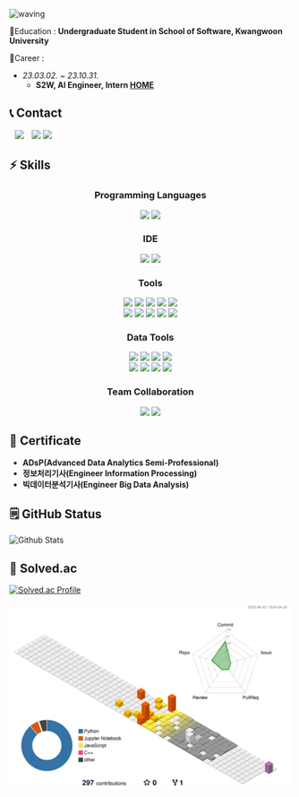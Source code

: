 ![waving](https://capsule-render.vercel.app/api?type=waving&height=200&text=Mohee's%20GitHub!%20%20&fontAlign=60&fontAlignY=40&color=gradient)

💬Education : **Undergraduate Student in School of Software, Kwangwoon University**

💬Career :
- *23.03.02. ~ 23.10.31.*
  - **S2W, AI Engineer, Intern [HOME](https://s2w.inc/)**

## 📞 Contact
<a href="https://www.instagram.com/__mohee_mohaeng__/">
<img src="https://img.shields.io/badge/__mohee_mohaeng__-FF6CFF?style=flat&logo=Instagram&logoColor=FFFFFF&link=https://www.instagram.com/__mohee_mohaeng__/"
style="height : auto; margin-left : 10px; margin-right : 10px;"/></a>
<a href="mailto:moheemohaeng@gmail.com">
<img src="https://img.shields.io/badge/moheemohaeng@gmail.com-78222D?style=flat&logo=Gmail&logoColor=white&link=moheemohaeng@gmail.com"/></a>
<a href="qhtmaldnj@naver.com">
<img src="https://img.shields.io/badge/qhtmaldnj@naver.com-03C75A?style=flat&logo=Naver&logoColor=white"/></a>



## ⚡ Skills 
<div align=center>

### Programming Languages
<span> 
    <img src="https://img.shields.io/badge/python-000080?style=flat&logo=python&logoColor=white"/> 
    <img src="https://img.shields.io/badge/R-276DC3?style=flat&logo=R&logoColor=white"/> 
</span>

### IDE
<span>
    <img src="https://img.shields.io/badge/Visual Studio-5C2D91?style=flat&logo=Visual Studio&logoColor=white"/>
    <img src="https://img.shields.io/badge/Visual Studio Code-007ACC?style=flat&logo=Visual Studio Code&logoColor=white"/>
</span>

### Tools 
<span> 
    <img src="https://img.shields.io/badge/Amazon AWS-232F3E?style=flat&logo=Amazon AWS&logoColor=white"/>
    <img src="https://img.shields.io/badge/Docker-2496ED?style=flat-square&logo=Docker&logoColor=white"/>
    <img src="https://img.shields.io/badge/Tableau-E97627?style=flat&logo=Tableau&logoColor=white"/>
    <img src="https://img.shields.io/badge/Google Colab-F9AB00?style=flat&logo=Google Colab&logoColor=white"/>
    <img src="https://img.shields.io/badge/Jupyter-F37626?style=flat&logo=Jupyter&logoColor=white"/><br>
    <img src="https://img.shields.io/badge/Anaconda-44A833?style=flat&logo=Anaconda&logoColor=white"/>
    <img src="https://img.shields.io/badge/Django-092E20?style=flat&logo=Django&logoColor=white"/>
    <img src="https://img.shields.io/badge/MongoDB-32cd32?style=flat&logo=mongoDB&locoColor=white"/>
    <img src="https://img.shields.io/badge/MySQL-4479A1?style=flat&logo=MySQL&logoColor=white"/>
    <img src="https://img.shields.io/badge/Github-181717?style=flat&logo=Github&logoColor=white"/>
    
</span>

### Data Tools
<span>
    <img src="https://img.shields.io/badge/Keras-D00000?style=flat&logo=Keras&logoColor=white"/>
    <img src="https://img.shields.io/badge/TensorFlow-FF6F00?style=flat&logo=TensorFlow&logoColor=white"/> 
    <img src="https://img.shields.io/badge/Pytorch-EE4C2C?style=flat&logo=pytorch&logoColor=white"/> 
    <img src="https://img.shields.io/badge/scikit-learn-F7931E?style=flat&logo=scikit-learn&logoColor=white"/><br>
    <img src="https://img.shields.io/badge/Pandas-150458?style=flat&logo=Pandas&logoColor=white"/>
    <img src="https://img.shields.io/badge/Matplotlib-00ffff?style=flat&logo=Matplotlib&logoColor=black"/>
    <img src="https://img.shields.io/badge/Numpy-150458?style=flat&logo=Numpy&logoColor=white"/>
    <img src="https://img.shields.io/badge/openCV-5C3EE8?style=flat&logo=openCV&logoColor=white"/>
</span>

### Team Collaboration
<span>
    <img src="https://img.shields.io/badge/Slack-4A154B?style=flat&logo=Slack&logoColor=white"/>
    <img src="https://img.shields.io/badge/Discord-5865F2?style=flat&logo=Discord&logoColor=white"/>
</span>

</div>

## 📑 Certificate
 - **ADsP(Advanced Data Analytics Semi-Professional)**
 - **정보처리기사(Engineer Information Processing)**
 - **빅데이터분석기사(Engineer Big Data Analysis)**



## 🗒️ GitHub Status 
![Github Stats](https://github-readme-stats.vercel.app/api?username=moheemohaeng&show_icons=true)



## 🏅 Solved.ac 
[![Solved.ac Profile](http://mazassumnida.wtf/api/v2/generate_badge?boj=moheemohaeng)](https://solved.ac/moheemohaeng/)


![](./profile-3d-contrib/profile-season-animate.svg)

<!--
**moheemohaeng/moheemohaeng** is a ✨ _special_ ✨ repository because its `README.md` (this file) appears on your GitHub profile.

Here are some ideas to get you started:

- 🔭 I’m currently working on ...
- 🌱 I’m currently learning ...
- 👯 I’m looking to collaborate on ...
- 🤔 I’m looking for help with ...
- 💬 Ask me about ...
- 📫 How to reach me: ...
- 😄 Pronouns: ...
- ⚡ Fun fact: ...
-->
